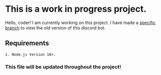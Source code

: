 # This is a work in progress project.

Hello, coder! I am currently working on this project. I have made a [specific branch](https://github.com/ss-spartan/Spartan/tree/oldVersion) to view the old version of this discord bot.


## Requirements
  	1. Node.js Version 18+.

### This file will be updated throughout the project!
